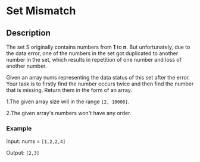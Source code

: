 # Set Mismatch

## Description

The set S originally contains numbers from **1** to **n**. But unfortunately, due to the data error, one of the numbers in the set got duplicated to another number in the set, which results in repetition of one number and loss of another number.

Given an array nums representing the data status of this set after the error. Your task is to firstly find the number occurs twice and then find the number that is missing. Return them in the form of an array.

1.The given array size will in the range `[2, 10000]`.

2.The given array's numbers won't have any order.

### Example

Input: nums = `[1,2,2,4]`

Output: `[2,3]`
